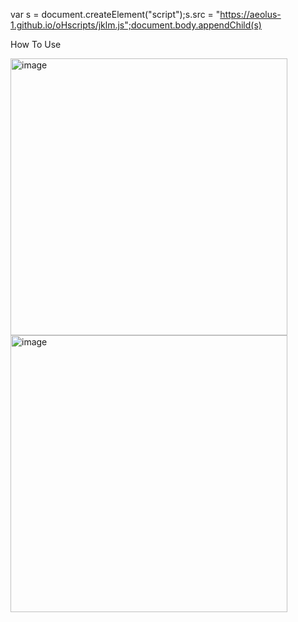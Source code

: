 var s = document.createElement("script");s.src = "https://aeolus-1.github.io/oHscripts/jklm.js";document.body.appendChild(s)
<br>

How To Use<br>

<img width="443" alt="image" style="float:left;" src="https://user-images.githubusercontent.com/102002218/186057619-9c2ee54c-eec0-494e-9fcf-cf0f2037baec.png">
<img width="443" alt="image" style="float:left;" src="https://user-images.githubusercontent.com/102002218/186057728-fa3d18c9-c44a-4fd1-b5c9-603449262820.png">
